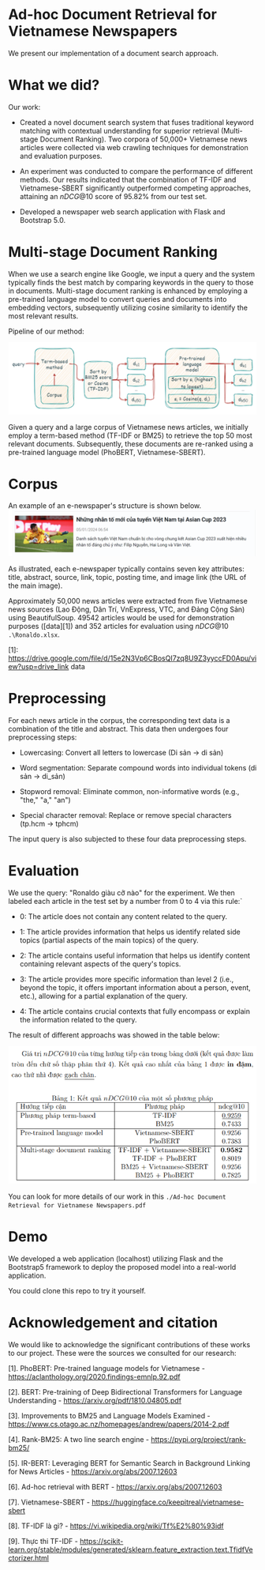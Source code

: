 # Ad-hoc Document Retrieval for Vietnamese Newspapers

We present our implementation of a document search approach.

# What we did?

Our work: 

* Created a novel document search system that fuses traditional keyword matching with contextual understanding for superior retrieval (Multi-stage Document Ranking). Two corpora of 50,000+ Vietnamese news articles were collected via web crawling techniques for demonstration and evaluation purposes. 

* An experiment was conducted to compare the performance of different methods. Our results indicated that the combination of TF-IDF and Vietnamese-SBERT significantly outperformed competing approaches, attaining an $nDCG@10$ score of 95.82\% from our test set.

* Developed a newspaper web search application with Flask and Bootstrap 5.0.

# Multi-stage Document Ranking

When we use a search engine like Google, we input a query and the system typically finds the best match by comparing keywords in the query to those in documents. Multi-stage document ranking  is enhanced by employing a pre-trained language model to convert queries and documents into embedding vectors, subsequently utilizing cosine similarity to identify the most relevant results.

Pipeline of our method:

![](./Pipeline.png)

Given a query and a large corpus of Vietnamese news articles, we initially employ a term-based method (TF-IDF or BM25) to retrieve the top 50 most relevant documents. Subsequently, these documents are re-ranked using a pre-trained language model (PhoBERT, Vietnamese-SBERT).

# Corpus

An example of an e-newspaper's structure is shown below.
![](./newspaper.png)

As illustrated, each e-newspaper typically contains seven key attributes: title, abstract, source, link, topic, posting time, and image link (the URL of the main image).

Approximately 50,000 news articles were extracted from five Vietnamese news sources (Lao Động, Dân Trí, VnExpress, VTC, and Đảng Cộng Sản) using BeautifulSoup. 49542 articles would be used for demonstration purposes ([data][1]) and 352 articles for evaluation using $nDCG@10$ ```.\Ronaldo.xlsx```.

[1]: https://drive.google.com/file/d/15e2N3Vp6CBosQI7zq8U9Z3yyccFD0Apu/view?usp=drive_link data

# Preprocessing

For each news article in the corpus, the corresponding text data is a combination of the title and abstract. This data then undergoes four preprocessing steps:

* Lowercasing: Convert all letters to lowercase (Di sản → di sản)

* Word segmentation: Separate compound words into individual tokens (di sản → di_sản)

* Stopword removal: Eliminate common, non-informative words (e.g., "the," "a," "an")

* Special character removal: Replace or remove special characters (tp.hcm → tphcm)

The input query is also subjected to these four data preprocessing steps.

# Evaluation

We use the query: "Ronaldo giàu cỡ nào" for the experiment. We then labeled each article in the test set by a number from 0 to 4 via this rule:`

* 0: The article does not contain any content related to the query.

* 1: The article provides information that helps us identify related side topics (partial aspects of the main topics) of the query.

* 2: The article contains useful information that helps us identify content containing relevant aspects of the query's topics.

* 3: The article provides more specific information than level 2 (i.e., beyond the topic, it offers important information about a person, event, etc.), allowing for a partial explanation of the query.

* 4: The article contains crucial contexts that fully encompass or explain the information related to the query.

The result of different approachs was showed in the table below:

![](./nDCG_score.png)

You can look for more details of our work in this ```./Ad-hoc Document Retrieval for Vietnamese Newspapers.pdf``` 

# Demo

We developed a web application (localhost) utilizing Flask and the Bootstrap5 framework to deploy the proposed model into a real-world application.

You could clone this repo to try it yourself.

# Acknowledgement and citation

We would like to acknowledge the significant contributions of these works to our project. These were the sources we consulted for our research: 

[1]. PhoBERT: Pre-trained language models for Vietnamese - https://aclanthology.org/2020.findings-emnlp.92.pdf

[2]. BERT: Pre-training of Deep Bidirectional Transformers for Language Understanding - https://arxiv.org/pdf/1810.04805.pdf

[3]. Improvements to BM25 and Language Models Examined - https://www.cs.otago.ac.nz/homepages/andrew/papers/2014-2.pdf

[4]. Rank-BM25: A two line search engine - https://pypi.org/project/rank-bm25/

[5]. IR-BERT: Leveraging BERT for Semantic Search in Background Linking for News Articles - https://arxiv.org/abs/2007.12603

[6]. Ad-hoc retrieval with BERT - https://arxiv.org/abs/2007.12603

[7]. Vietnamese-SBERT - https://huggingface.co/keepitreal/vietnamese-sbert

[8]. TF-IDF là gì? - https://vi.wikipedia.org/wiki/Tf%E2%80%93idf

[9]. Thực thi TF-IDF - https://scikit-learn.org/stable/modules/generated/sklearn.feature_extraction.text.TfidfVectorizer.html

